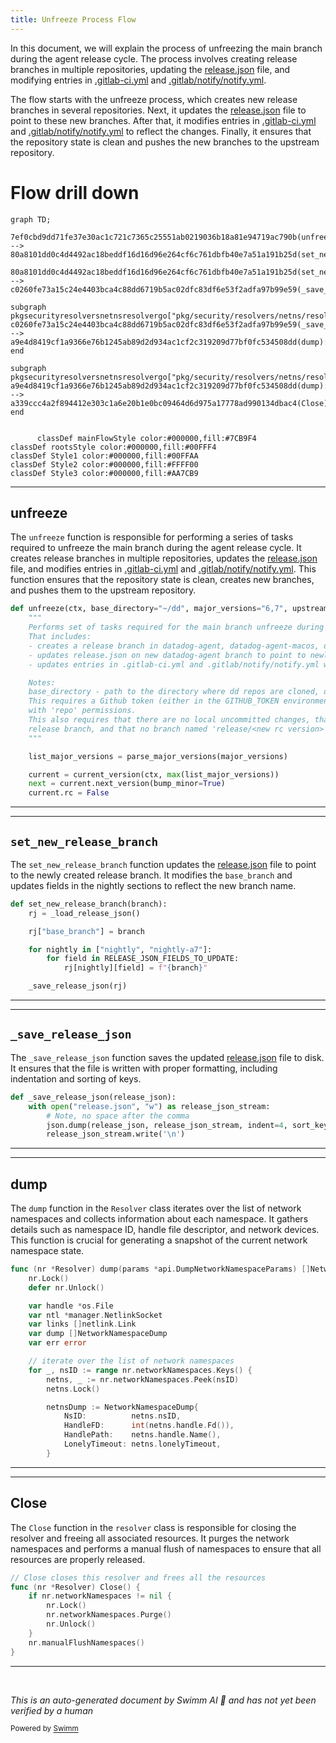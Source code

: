 ```yaml
---
title: Unfreeze Process Flow
---
```

In this document, we will explain the process of unfreezing the main branch during the agent release cycle. The process involves creating release branches in multiple repositories, updating the <SwmPath>[release.json](release.json)</SwmPath> file, and modifying entries in <SwmPath>[.gitlab-ci.yml](.gitlab-ci.yml)</SwmPath> and <SwmPath>[.gitlab/notify/notify.yml](.gitlab/notify/notify.yml)</SwmPath>.

The flow starts with the unfreeze process, which creates new release branches in several repositories. Next, it updates the <SwmPath>[release.json](release.json)</SwmPath> file to point to these new branches. After that, it modifies entries in <SwmPath>[.gitlab-ci.yml](.gitlab-ci.yml)</SwmPath> and <SwmPath>[.gitlab/notify/notify.yml](.gitlab/notify/notify.yml)</SwmPath> to reflect the changes. Finally, it ensures that the repository state is clean and pushes the new branches to the upstream repository.

# Flow drill down

```mermaid
graph TD;
      7ef0cbd9dd71fe37e30ac1c721c7365c25551ab0219036b18a81e94719ac790b(unfreeze):::mainFlowStyle --> 80a8101dd0c4d4492ac18beddf16d16d96e264cf6c761dbfb40e7a51a191b25d(set_new_release_branch):::mainFlowStyle

80a8101dd0c4d4492ac18beddf16d16d96e264cf6c761dbfb40e7a51a191b25d(set_new_release_branch):::mainFlowStyle --> c0260fe73a15c24e4403bca4c88dd6719b5ac02dfc83df6e53f2adfa97b99e59(_save_release_json):::mainFlowStyle

subgraph pkgsecurityresolversnetnsresolvergo["pkg/security/resolvers/netns/resolver.go"]
c0260fe73a15c24e4403bca4c88dd6719b5ac02dfc83df6e53f2adfa97b99e59(_save_release_json):::mainFlowStyle --> a9e4d8419cf1a9366e76b1245ab89d2d934ac1cf2c319209d77bf0fc534508dd(dump):::mainFlowStyle
end

subgraph pkgsecurityresolversnetnsresolvergo["pkg/security/resolvers/netns/resolver.go"]
a9e4d8419cf1a9366e76b1245ab89d2d934ac1cf2c319209d77bf0fc534508dd(dump):::mainFlowStyle --> a339ccc4a2f894412e303c1a6e20b1e0bc09464d6d975a17778ad990134dbac4(Close):::mainFlowStyle
end


      classDef mainFlowStyle color:#000000,fill:#7CB9F4
classDef rootsStyle color:#000000,fill:#00FFF4
classDef Style1 color:#000000,fill:#00FFAA
classDef Style2 color:#000000,fill:#FFFF00
classDef Style3 color:#000000,fill:#AA7CB9
```

<SwmSnippet path="/tasks/release.py" line="572">

---

## unfreeze

The <SwmToken path="tasks/release.py" pos="572:2:2" line-data="def unfreeze(ctx, base_directory=&quot;~/dd&quot;, major_versions=&quot;6,7&quot;, upstream=&quot;origin&quot;):">`unfreeze`</SwmToken> function is responsible for performing a series of tasks required to unfreeze the main branch during the agent release cycle. It creates release branches in multiple repositories, updates the <SwmPath>[release.json](release.json)</SwmPath> file, and modifies entries in <SwmPath>[.gitlab-ci.yml](.gitlab-ci.yml)</SwmPath> and <SwmPath>[.gitlab/notify/notify.yml](.gitlab/notify/notify.yml)</SwmPath>. This function ensures that the repository state is clean, creates new branches, and pushes them to the upstream repository.

```python
def unfreeze(ctx, base_directory="~/dd", major_versions="6,7", upstream="origin"):
    """
    Performs set of tasks required for the main branch unfreeze during the agent release cycle.
    That includes:
    - creates a release branch in datadog-agent, datadog-agent-macos, omnibus-ruby and omnibus-software repositories,
    - updates release.json on new datadog-agent branch to point to newly created release branches in nightly section
    - updates entries in .gitlab-ci.yml and .gitlab/notify/notify.yml which depend on local branch name

    Notes:
    base_directory - path to the directory where dd repos are cloned, defaults to ~/dd, but can be overwritten.
    This requires a Github token (either in the GITHUB_TOKEN environment variable, or in the MacOS keychain),
    with 'repo' permissions.
    This also requires that there are no local uncommitted changes, that the current branch is 'main' or the
    release branch, and that no branch named 'release/<new rc version>' already exists locally or upstream.
    """

    list_major_versions = parse_major_versions(major_versions)

    current = current_version(ctx, max(list_major_versions))
    next = current.next_version(bump_minor=True)
    current.rc = False
```

---

</SwmSnippet>

<SwmSnippet path="/tasks/libs/releasing/json.py" line="320">

---

## <SwmToken path="tasks/libs/releasing/json.py" pos="320:2:2" line-data="def set_new_release_branch(branch):">`set_new_release_branch`</SwmToken>

The <SwmToken path="tasks/libs/releasing/json.py" pos="320:2:2" line-data="def set_new_release_branch(branch):">`set_new_release_branch`</SwmToken> function updates the <SwmPath>[release.json](release.json)</SwmPath> file to point to the newly created release branch. It modifies the <SwmToken path="tasks/libs/releasing/json.py" pos="323:4:4" line-data="    rj[&quot;base_branch&quot;] = branch">`base_branch`</SwmToken> and updates fields in the nightly sections to reflect the new branch name.

```python
def set_new_release_branch(branch):
    rj = _load_release_json()

    rj["base_branch"] = branch

    for nightly in ["nightly", "nightly-a7"]:
        for field in RELEASE_JSON_FIELDS_TO_UPDATE:
            rj[nightly][field] = f"{branch}"

    _save_release_json(rj)
```

---

</SwmSnippet>

<SwmSnippet path="/tasks/libs/releasing/json.py" line="51">

---

## <SwmToken path="tasks/libs/releasing/json.py" pos="51:2:2" line-data="def _save_release_json(release_json):">`_save_release_json`</SwmToken>

The <SwmToken path="tasks/libs/releasing/json.py" pos="51:2:2" line-data="def _save_release_json(release_json):">`_save_release_json`</SwmToken> function saves the updated <SwmPath>[release.json](release.json)</SwmPath> file to disk. It ensures that the file is written with proper formatting, including indentation and sorting of keys.

```python
def _save_release_json(release_json):
    with open("release.json", "w") as release_json_stream:
        # Note, no space after the comma
        json.dump(release_json, release_json_stream, indent=4, sort_keys=False, separators=(',', ': '))
        release_json_stream.write('\n')
```

---

</SwmSnippet>

<SwmSnippet path="/pkg/security/resolvers/netns/resolver.go" line="592">

---

## dump

The <SwmToken path="pkg/security/resolvers/netns/resolver.go" pos="592:9:9" line-data="func (nr *Resolver) dump(params *api.DumpNetworkNamespaceParams) []NetworkNamespaceDump {">`dump`</SwmToken> function in the <SwmToken path="pkg/security/resolvers/netns/resolver.go" pos="592:6:6" line-data="func (nr *Resolver) dump(params *api.DumpNetworkNamespaceParams) []NetworkNamespaceDump {">`Resolver`</SwmToken> class iterates over the list of network namespaces and collects information about each namespace. It gathers details such as namespace ID, handle file descriptor, and network devices. This function is crucial for generating a snapshot of the current network namespace state.

```go
func (nr *Resolver) dump(params *api.DumpNetworkNamespaceParams) []NetworkNamespaceDump {
	nr.Lock()
	defer nr.Unlock()

	var handle *os.File
	var ntl *manager.NetlinkSocket
	var links []netlink.Link
	var dump []NetworkNamespaceDump
	var err error

	// iterate over the list of network namespaces
	for _, nsID := range nr.networkNamespaces.Keys() {
		netns, _ := nr.networkNamespaces.Peek(nsID)
		netns.Lock()

		netnsDump := NetworkNamespaceDump{
			NsID:          netns.nsID,
			HandleFD:      int(netns.handle.Fd()),
			HandlePath:    netns.handle.Name(),
			LonelyTimeout: netns.lonelyTimeout,
		}
```

---

</SwmSnippet>

<SwmSnippet path="/pkg/security/resolvers/netns/resolver.go" line="554">

---

## Close

The <SwmToken path="pkg/security/resolvers/netns/resolver.go" pos="554:2:2" line-data="// Close closes this resolver and frees all the resources">`Close`</SwmToken> function in the <SwmToken path="pkg/security/resolvers/netns/resolver.go" pos="554:8:8" line-data="// Close closes this resolver and frees all the resources">`resolver`</SwmToken> class is responsible for closing the resolver and freeing all associated resources. It purges the network namespaces and performs a manual flush of namespaces to ensure that all resources are properly released.

```go
// Close closes this resolver and frees all the resources
func (nr *Resolver) Close() {
	if nr.networkNamespaces != nil {
		nr.Lock()
		nr.networkNamespaces.Purge()
		nr.Unlock()
	}
	nr.manualFlushNamespaces()
}
```

---

</SwmSnippet>

&nbsp;

*This is an auto-generated document by Swimm AI 🌊 and has not yet been verified by a human*

<SwmMeta version="3.0.0" repo-id="Z2l0aHViJTNBJTNBZGF0YWRvZy1hZ2VudCUzQSUzQVN3aW1tLURlbW8=" repo-name="datadog-agent"><sup>Powered by [Swimm](/)</sup></SwmMeta>
